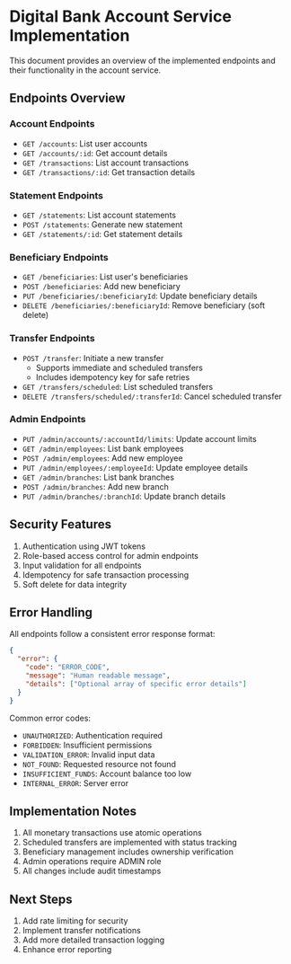 # Digital Bank Account Service Implementation

This document provides an overview of the implemented endpoints and their functionality in the account service.

## Endpoints Overview

### Account Endpoints
- `GET /accounts`: List user accounts
- `GET /accounts/:id`: Get account details
- `GET /transactions`: List account transactions
- `GET /transactions/:id`: Get transaction details

### Statement Endpoints
- `GET /statements`: List account statements
- `POST /statements`: Generate new statement
- `GET /statements/:id`: Get statement details

### Beneficiary Endpoints
- `GET /beneficiaries`: List user's beneficiaries
- `POST /beneficiaries`: Add new beneficiary
- `PUT /beneficiaries/:beneficiaryId`: Update beneficiary details
- `DELETE /beneficiaries/:beneficiaryId`: Remove beneficiary (soft delete)

### Transfer Endpoints
- `POST /transfer`: Initiate a new transfer
  - Supports immediate and scheduled transfers
  - Includes idempotency key for safe retries
- `GET /transfers/scheduled`: List scheduled transfers
- `DELETE /transfers/scheduled/:transferId`: Cancel scheduled transfer

### Admin Endpoints
- `PUT /admin/accounts/:accountId/limits`: Update account limits
- `GET /admin/employees`: List bank employees
- `POST /admin/employees`: Add new employee
- `PUT /admin/employees/:employeeId`: Update employee details
- `GET /admin/branches`: List bank branches
- `POST /admin/branches`: Add new branch
- `PUT /admin/branches/:branchId`: Update branch details

## Security Features

1. Authentication using JWT tokens
2. Role-based access control for admin endpoints
3. Input validation for all endpoints
4. Idempotency for safe transaction processing
5. Soft delete for data integrity

## Error Handling

All endpoints follow a consistent error response format:

```json
{
  "error": {
    "code": "ERROR_CODE",
    "message": "Human readable message",
    "details": ["Optional array of specific error details"]
  }
}
```

Common error codes:
- `UNAUTHORIZED`: Authentication required
- `FORBIDDEN`: Insufficient permissions
- `VALIDATION_ERROR`: Invalid input data
- `NOT_FOUND`: Requested resource not found
- `INSUFFICIENT_FUNDS`: Account balance too low
- `INTERNAL_ERROR`: Server error

## Implementation Notes

1. All monetary transactions use atomic operations
2. Scheduled transfers are implemented with status tracking
3. Beneficiary management includes ownership verification
4. Admin operations require ADMIN role
5. All changes include audit timestamps

## Next Steps

1. Add rate limiting for security
2. Implement transfer notifications
3. Add more detailed transaction logging
4. Enhance error reporting